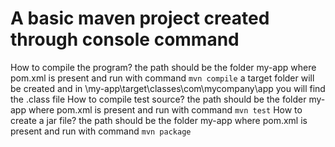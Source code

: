 # A basic maven project created through console command
How to compile the program?
the path should be the folder my-app where pom.xml is present and run with command
 `mvn compile`
a target folder will be created and in \my-app\target\classes\com\mycompany\app you will find the .class file
How to compile test source?
the path should be the folder my-app where pom.xml is present and run with command
`mvn test`
How to create a jar file?
the path should be the folder my-app where pom.xml is present and run with command
`mvn package`

